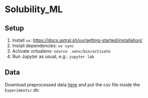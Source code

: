 # Solubility_ML

## Setup

1. Install `uv`: <https://docs.astral.sh/uv/getting-started/installation/>
2. Install dependencies: `uv sync`
3. Activate virtualenv: `source .venv/bin/activate`
4. Run Jupyter as usual, e.g.: `jupyter lab`

## Data

Download preprocessed data [here](https://drive.google.com/file/d/10mu2wUeMtGZt5ek9uEhyLBJLU09pp-s8/view?usp=sharing) and put the csv file inside the `Experiments/` dir.
